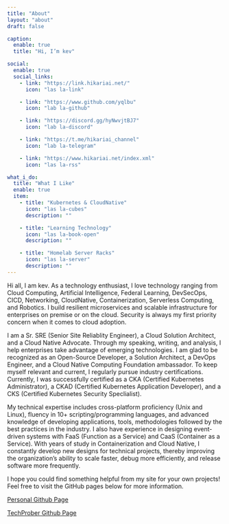 ```yaml
---
title: "About"
layout: "about"
draft: false

caption:
  enable: true
  title: "Hi, I’m kev"

social:
  enable: true
  social_links:
    - link: "https://link.hikariai.net/"
      icon: "las la-link"

    - link: "https://www.github.com/yqlbu"
      icon: "lab la-github"

    - link: "https://discord.gg/hyNwvjtBJ7"
      icon: "lab la-discord"

    - link: "https://t.me/hikariai_channel"
      icon: "lab la-telegram"

    - link: "https://www.hikariai.net/index.xml"
      icon: "las la-rss"

what_i_do:
  title: "What I Like"
  enable: true
  item:
    - title: "Kubernetes & CloudNative"
      icon: "las la-cubes"
      description: ""

    - title: "Learning Technology"
      icon: "las la-book-open"
      description: ""

    - title: "Homelab Server Racks"
      icon: "las la-server"
      description: ""
---
```


Hi all, I am kev. As a technology enthusiast, I love technology ranging from Cloud Computing, Artificial Intelligence, Federal Learning, DevSecOps, CICD, Networking, CloudNative, Containerization, Serverless Computing, and Robotics. I build resilient microservices and scalable infrastructure for enterprises on premise or on the cloud. Security is always my first priority concern when it comes to cloud adoption.

I am a Sr. SRE (Senior Site Reliablity Engineer), a Cloud Solution Architect, and a Cloud Native Advocate. Through my speaking, writing, and analysis, I help enterprises take advantage of emerging technologies. I am glad to be recognized as an Open-Source Developer, a Solution Architect, a DevOps Engineer, and a Cloud Native Computing Foundation ambassador. To keep myself relevant and current, I regularly pursue industry certifications. Currently, I was successfully certified as a CKA (Certified Kubernetes Administrator), a CKAD (Certified Kubernetes Application Developer), and a CKS (Certified Kubernetes Security Speclialist).

My technical expertise includes cross-platform proficiency (Unix and Linux), fluency in 10+ scripting/programming languages, and advanced knowledge of developing applications, tools, methodologies followed by the best practices in the industry. I also have experience in designing event-driven systems with FaaS (Function as a Service) and CaaS (Container as a Service). With years of study in Containerization and Cloud Native, I constantly develop new designs for technical projects, thereby improving the organization’s ability to scale faster, debug more efficiently, and release software more frequently.

I hope you could find something helpful from my site for your own projects! Feel free to visit the GitHub pages below for more information.

[Personal Github Page](https://github.com/yqlbu)

[TechProber Github Page](https://github.com/TechProber/)
